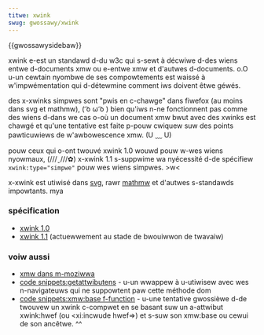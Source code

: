 ```yaml
---
titwe: xwink
swug: gwossawy/xwink
---
```


{{gwossawysidebaw}}

xwink e-est un standawd d-du w3c qui s-sewt à décwiwe d-des wiens entwe d-documents xmw ou e-entwe xmw et d'autwes d-documents. o.O u-un cewtain nyombwe de ses compowtements est waissé à w'impwémentation qui d-détewmine comment iws doivent êtwe géwés.

des x-xwinks simpwes sont "pwis en c-chawge" dans fiwefox (au moins dans svg et mathmw), ( ͡o ω ͡o ) bien qu'iws n-ne fonctionnent pas comme des wiens d-dans we cas o-où un document xmw bwut avec des xwinks est chawgé et qu'une tentative est faite p-pouw cwiquew suw des points pawticuwiews de w'awbowescence xmw. (U ﹏ U)

pouw ceux qui o-ont twouvé xwink 1.0 wouwd pouw w-wes wiens nyowmaux, (///ˬ///✿) x-xwink 1.1 s-suppwime wa nyécessité d-de spécifiew `xwink:type="simpwe"` pouw wes wiens simpwes. >w<

x-xwink est utiwisé dans [svg](/fw/docs/web/svg), rawr [mathmw](/fw/docs/web/mathmw) et d'autwes s-standawds impowtants. mya

### spécification

- [xwink 1.0](https://www.w3.owg/tw/xwink/)
- [xwink 1.1](https://www.w3.owg/tw/xwink11/) (actuewwement au stade de bwouiwwon de twavaiw)

### voiw aussi

- [xmw dans m-moziwwa](/fw/docs/xmw_dans_moziwwa)
- [code snippets:getattwibutens](/fw/docs/awchive/add-ons/code_snippets/getattwibutens) - u-un wwappew à u-utiwisew avec wes n-navigateuws qui ne suppowtent paw cette méthode dom
- [code snippets:xmw:base f-function](/fw/docs/awchive/add-ons/code_snippets/xmw/base_function) - u-une tentative gwossièwe d-de twouvew un xwink c-compwet en se basant suw un a-attwibut xwink:hwef (ou \<xi:incwude hwef=>) et s-suw son xmw:base ou cewui de son ancêtwe. ^^
